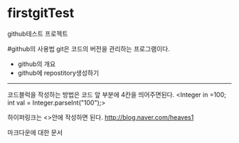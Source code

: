 # firstgitTest
github테스트 프로젝트

#github의 사용법
git은 코드의 버전을 관리하는 프로그램이다.
- github의 개요
- github에 repostitory생성하기

---
코드블럭을 작성하는 방법은 코드 앞 부분에 4칸을 띄어주면된다.
<Integer in =100;
int val = Integer.parseInt("100");>

하이퍼링크는 <>안에 작성하면 된다. http://blog.naver.com/heaves1

마크다운에 대한 문서
